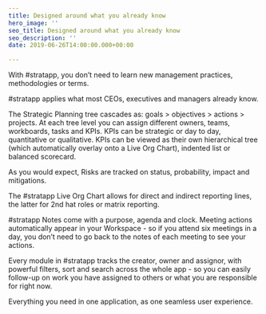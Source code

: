 ```yaml
---
title: Designed around what you already know
hero_image: ''
seo_title: Designed around what you already know
seo_description: ''
date: 2019-06-26T14:00:00.000+00:00

---
```

With #stratapp, you don’t need to learn new management practices, methodologies or terms.

\#stratapp applies what most CEOs, executives and managers already know.

The Strategic Planning tree cascades as: goals > objectives > actions > projects. At each tree level you can assign different owners, teams, workboards, tasks and KPIs. KPIs can be strategic or day to day, quantitative or qualitative. KPIs can be viewed as their own hierarchical tree (which automatically overlay onto a Live Org Chart), indented list or balanced scorecard.

As you would expect, Risks are tracked on status, probability, impact and mitigations.

The #stratapp Live Org Chart allows for direct and indirect reporting lines, the latter for 2nd hat roles or matrix reporting.

\#stratapp Notes come with a purpose, agenda and clock. Meeting actions automatically appear in your Workspace - so if you attend six meetings in a day, you don’t need to go back to the notes of each meeting to see your actions.

Every module in #stratapp tracks the creator, owner and assignor, with powerful filters, sort and search across the whole app - so you can easily follow-up on work you have assigned to others or what you are responsible for right now.

Everything you need in one application, as one seamless user experience.